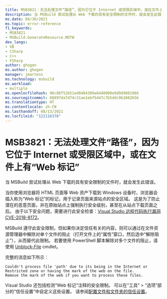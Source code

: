 ```yaml
---
title: MSB3821：无法处理文件“路径”，因为它位于 Internet 或受限区域中，或在文件上有“Web 标记”
description: 当 MSBuild 尝试处理从 Web 下载的具有安全限制的文件时，就会发生此错误。
ms.date: 04/30/2021
ms.topic: error-reference
f1_keywords:
- MSB3821
- MSBuild.GenerateResource.MOTW
dev_langs:
- VB
- CSharp
- C++
- FSharp
author: ghogen
ms.author: ghogen
manager: jmartens
ms.technology: msbuild
ms.workload:
- multiple
ms.openlocfilehash: 96c88f52b51ed0484309a8440908e9d9d9801966
ms.sourcegitcommit: 68897da7d74c31ae1ebf5d47c7b5ddc9b108265b
ms.translationtype: HT
ms.contentlocale: zh-CN
ms.lasthandoff: 08/13/2021
ms.locfileid: "122116378"
---
```

# <a name="msb3821-couldnt-process-file-path-due-to-its-being-in-the-internet-or-restricted-zone-or-having-the-mark-of-the-web-on-the-file"></a>MSB3821：无法处理文件“路径”，因为它位于 Internet 或受限区域中，或在文件上有“Web 标记”

当 MSBuild 尝试处理从 Web 下载的具有安全限制的文件时，就会发生此错误。

当你使用浏览器将 HTML 页面等 Web 资产下载到 Windows 设备时，浏览器会插入称为“Web 标记”的标记，用于记录页面来源站点的安全区域。 这是为了防止潜在的恶意页面，并在原始站点上强制执行安全级别，甚至在从站点下载页面之后。 由于以下安全问题，需要进行此安全检查：[Visual Studio 远程代码执行漏洞 CVE-2018-8172](https://msrc.microsoft.com/update-guide/en-US/vulnerability/CVE-2018-8172)。

 MSBuild 遵守此安全限制，但如果你决定信任有关的内容，则可以通过在文件资源管理器中解除对单个文件的阻止（打开文件上的“属性”窗口，然后选中“解除阻止”），从而替代此限制。 若要使用 PowerShell 脚本解除对多个文件的阻止，请使用 [Unblock-File](https://docs.microsoft.com/powershell/module/microsoft.powershell.utility/unblock-file) cmdlet。

完整的消息如下所示：

```output
Couldn't process file 'path' due to its being in the Internet or Restricted zone or having the mark of the web on the file.
Remove the mark of the web if you want to process these files.
```

Visual Studio 还包括检测“Web 标记”注释的安全限制。 可以在“工具” > “选项”部分的“信任设置”中自定义这些设置。 请参阅[配置文件和文件夹的信任设置](../../ide/reference/trust-settings.md)。
